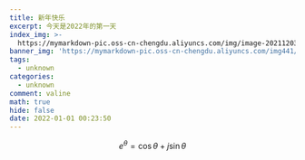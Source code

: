```yaml
---
title: 新年快乐
excerpt: 今天是2022年的第一天
index_img: >-
  https://mymarkdown-pic.oss-cn-chengdu.aliyuncs.com/img/image-20211203212547096.png
banner_img: 'https://mymarkdown-pic.oss-cn-chengdu.aliyuncs.com/img441/1638523690670.jpg'
tags:
  - unknown
categories:
  - unknown
comment: valine
math: true
hide: false
date: 2022-01-01 00:23:50
---
```


$$e^{\theta}=\cos\theta+j\sin\theta$$
